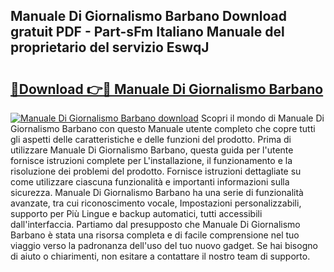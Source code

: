 ## Manuale Di Giornalismo Barbano Download gratuit PDF - Part-sFm Italiano Manuale del proprietario del servizio EswqJ

# <h2><a href="http://dfeqhi7.blite.top/?on=Manuale+Di+Giornalismo+Barbano">🔗Download 👉🔴 Manuale Di Giornalismo Barbano</a></h2>

[![Manuale Di Giornalismo Barbano download](https://i.imgur.com/lujVjoI.png)](http://dfeqhi7.blite.top/?on=Manuale+Di+Giornalismo+Barbano)
Scopri il mondo di Manuale Di Giornalismo Barbano con questo Manuale utente completo che copre tutti gli aspetti delle caratteristiche e delle funzioni del prodotto. Prima di utilizzare Manuale Di Giornalismo Barbano, questa guida per l'utente fornisce istruzioni complete per L'installazione, il funzionamento e la risoluzione dei problemi del prodotto. Fornisce istruzioni dettagliate su come utilizzare ciascuna funzionalità e importanti informazioni sulla sicurezza. Manuale Di Giornalismo Barbano ha una serie di funzionalità avanzate, tra cui riconoscimento vocale, Impostazioni personalizzabili, supporto per Più Lingue e backup automatici, tutti accessibili dall'interfaccia. Partiamo dal presupposto che Manuale Di Giornalismo Barbano è stata una risorsa completa e di facile comprensione nel tuo viaggio verso la padronanza dell'uso del tuo nuovo gadget. Se hai bisogno di aiuto o chiarimenti, non esitare a contattare il nostro team di supporto.
